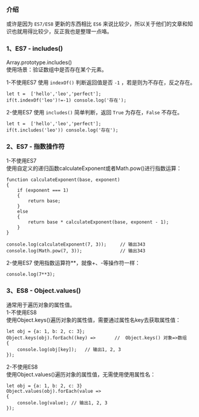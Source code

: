 ### 介绍
或许是因为 `ES7/ES8` 更新的东西相比 `ES6` 来说比较少，所以关于他们的文章和知识也就用得比较少，反正我也是整理一点咯。  

### 1、ES7 - includes()
Array.prototype.includes()  
使用场景：验证数组中是否存在某个元素。  

1-不使用ES7   使用 `indexOf()` 判断返回值是否 `-1` ，若是则为不存在，反之存在。
```
let t =  ['hello','leo','perfect'];
if(t.indexOf('leo')!=-1) console.log('存在');
```
  
2-使用ES7  使用 `includes()` 简单判断，返回 `True` 为存在，`False` 不存在。
```
let t =  ['hello','leo','perfect'];
if(t.includes('leo')) console.log('存在');
```  

### 2、ES7 - 指数操作符
1-不使用ES7  
使用自定义的递归函数calculateExponent或者Math.pow()进行指数运算：  
```
function calculateExponent(base, exponent)
{
    if (exponent === 1)
    {
        return base;
    }
    else
    {
        return base * calculateExponent(base, exponent - 1);
    }
}

console.log(calculateExponent(7, 3));     // 输出343
console.log(Math.pow(7, 3));              // 输出343
```

2-使用ES7 
使用指数运算符**，就像+、-等操作符一样：  
```
console.log(7**3);
```

### 3、ES8 - Object.values()
通常用于遍历对象的属性值。  
1-不使用ES8  
使用Object.keys()遍历对象的属性值，需要通过属性名key去获取属性值：  
```
let obj = {a: 1, b: 2, c: 3};
Object.keys(obj).forEach((key) =>       //  Object.keys() 对象=>数组
{
    console.log(obj[key]);   // 输出1, 2, 3
});
```

2-不使用ES8    
使用Object.values()遍历对象的属性值，无需使用使用属性名：  
```
let obj = {a: 1, b: 2, c: 3}
Object.values(obj).forEach(value =>
{
    console.log(value); // 输出1, 2, 3
});
```